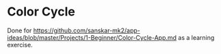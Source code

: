 # Color Cycle

Done for https://github.com/sanskar-mk2/app-ideas/blob/master/Projects/1-Beginner/Color-Cycle-App.md as a learning exercise.
